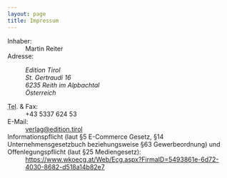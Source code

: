 ```yaml
---
layout: page
title: Impressum
---
```

<dl>
  <dt>Inhaber:</dt>
  <dd>Martin Reiter</dd>
  <dt>Adresse:</dt>
  <dd>
    <address>
      <p>
        Edition Tirol<br/>
        St. Gertraudi 16<br/>
        6235 Reith im Alpbachtal<br/>
        Österreich
      </p>
    </address>
  </dd>
  <dt><abbr title='Telefon'>Tel</abbr>. &amp; Fax:</dt>
  <dd>+43 5337 624 53</dd>
  <dt>E-Mail:</dt>
  <dd><a href="mailto:Edition Tirol%3cverlag@edition.tirol%3e">verlag@edition.tirol</a></dd>
  <dt>Informationspflicht (laut §5 E-Commerce Gesetz, §14 Unternehmensgesetzbuch beziehungsweise §63 Gewerbeordnung) und Offenlegungspflicht (laut §25 Mediengesetz):</dt>
  <dd><a href="https://www.wkoecg.at/Web/Ecg.aspx?FirmaID=5493861e-6d72-4030-8682-d518a14b82e7">https://www.wkoecg.at/Web/Ecg.aspx?FirmaID=5493861e-6d72-4030-8682-d518a14b82e7</a></dd>
</dl>
